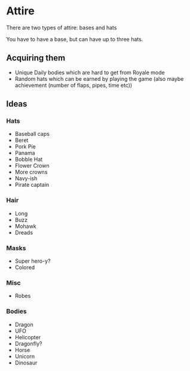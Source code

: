 # Attire

There are two types of attire: bases and hats

You have to have a base, but can have up to three hats.

## Acquiring them

-   Unique Daily bodies which are hard to get from Royale mode
-   Random hats which can be earned by playing the game (also maybe achievement (number of flaps, pipes, time etc))

## Ideas

### Hats

-   Baseball caps
-   Beret
-   Pork Pie
-   Panama
-   Bobble Hat
-   Flower Crown
-   More crowns
-   Navy-ish
-   Pirate captain

### Hair

-   Long
-   Buzz
-   Mohawk
-   Dreads

### Masks

-   Super hero-y?
-   Colored

### Misc

-   Robes

### Bodies

-   Dragon
-   UFO
-   Helicopter
-   Dragonfly?
-   Horse
-   Unicorn
-   Dinosaur
